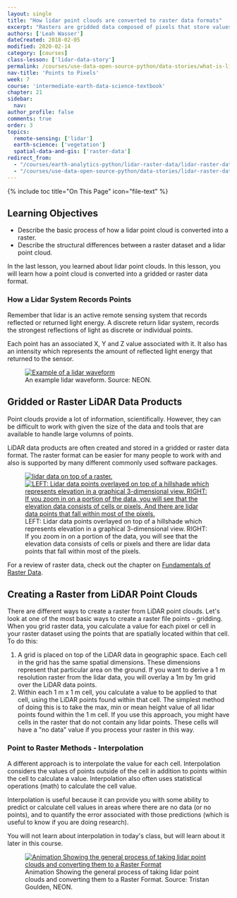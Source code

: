 ```yaml
---
layout: single
title: "How lidar point clouds are converted to raster data formats"
excerpt: "Rasters are gridded data composed of pixels that store values, such as an image or elevation data file. Learn how a lidar data point cloud is converted to a raster format such as a GeoTIFF."
authors: ['Leah Wasser']
dateCreated: 2018-02-05
modified: 2020-02-14
category: [courses]
class-lesson: ['lidar-data-story']
permalink: /courses/use-data-open-source-python/data-stories/what-is-lidar-data/lidar-points-to-pixels-raster/
nav-title: 'Points to Pixels'
week: 7
course: 'intermediate-earth-data-science-textbook'
chapter: 21
sidebar:
  nav:
author_profile: false
comments: true
order: 3
topics:
  remote-sensing: ['lidar']
  earth-science: ['vegetation']
  spatial-data-and-gis: ['raster-data']
redirect_from:
  - "/courses/earth-analytics-python/lidar-raster-data/lidar-raster-data/"
  - "/courses/use-data-open-source-python/data-stories/lidar-raster-data/intro-lidar-raster-data"
---
```


{% include toc title="On This Page" icon="file-text" %}

<div class='notice--success' markdown="1">

## <i class="fa fa-graduation-cap" aria-hidden="true"></i> Learning Objectives

* Describe the basic process of how a lidar point cloud is converted into a raster.
* Describe the structural differences between a raster dataset and a lidar point cloud.

</div>

In the last lesson, you learned about lidar point clouds. In this lesson, you will learn how a point cloud is converted into a gridded or raster data format.


### How a Lidar System Records Points

Remember that lidar is an active remote sensing system that records reflected or returned light energy. A discrete return lidar system, records the strongest reflections of light as discrete or individual points. 

Each point has an associated X, Y and Z value associated with it. It also has an intensity which represents the amount of reflected light energy that returned to the sensor.

<figure>
   <a href="{{ site.url }}/images/earth-analytics/lidar-raster-data/waveform.png" target="_blank">
   <img src="{{ site.url }}/images/earth-analytics/lidar-raster-data/waveform.png" alt="Example of a lidar waveform"></a>
   <figcaption>An example lidar waveform. Source: NEON.
   </figcaption>
</figure>



## Gridded or Raster LiDAR Data Products

Point clouds provide a lot of information, scientifically. However, they can be difficult to work with given the size of the data and tools that are available to handle large volumns of points. 

LiDAR data products are often created and stored in a gridded or raster data format. The raster format can be easier for many people to work with and also is supported by many different commonly used software packages.

<figure class="half">
   <a href="{{ site.url }}/images/earth-analytics/lidar-raster-data/lidar-points-hill.png">
   <img src="{{ site.url }}/images/earth-analytics/lidar-raster-data/lidar-points-hill.png" alt="lidar data on top of a raster."></a>
   <a href="{{ site.url }}/images/earth-analytics/lidar-raster-data/lidar-points-hill-zoomout.png">
   <img src="{{ site.url }}/images/earth-analytics/lidar-raster-data/lidar-points-hill-zoomout.png" alt="LEFT: Lidar data points overlayed on top of a hillshade which represents elevation in a graphical 3-dimensional view. RIGHT: If you zoom in on a portion of the data, you will see
   that the elevation data consists of cells or pixels, And there are lidar data
   points that fall within most of the pixels."></a>
   <figcaption>LEFT: Lidar data points overlayed on top of a hillshade which represents elevation in a graphical 3-dimensional view. RIGHT: If you zoom in on a portion of the data, you will see
   that the elevation data consists of cells or pixels and there are lidar data
   points that fall within most of the pixels.
   </figcaption>
</figure>


For a review of raster data, check out the chapter on <a href="{{ site.url }}/courses/use-data-open-source-python/intro-raster-data-python/fundamentals-raster-data/intro-raster-data/" target="_blank">Fundamentals of Raster Data</a>. 


## Creating a Raster from LiDAR Point Clouds

There are different ways to create a raster from LiDAR point clouds. Let's look at one of the most basic ways to create a raster file points - gridding. When you grid raster data, you calculate a value for each pixel or cell in your raster dataset using the points that are spatially located within that cell. To do this:

1. A grid is placed on top of the LiDAR data in geographic space. Each cell in
the grid has the same spatial dimensions. These dimensions represent that particular area on the ground. If you want to derive a 1 m resolution raster from the lidar data, you will overlay a 1m by 1m grid over the LiDAR data points.
2. Within each 1 m x 1 m cell, you calculate a value to be applied to that cell,
using the LiDAR points found within that cell. The simplest method of doing this is to take the max, min or mean height value of all lidar points found within the 1 m cell. If you use this approach, you might have cells in the raster that do not contain any lidar points. These cells will have a "no data" value if you process your raster in this way.

### Point to Raster Methods - Interpolation

A different approach is to interpolate the value for each cell. Interpolation considers the values of points outside of the cell in addition to points within the cell to calculate a value. Interpolation also often uses statistical operations (math) to calculate the cell value. 

Interpolation is useful because it can provide you with some ability to predict or calculate cell values in areas where there are no data (or no points), and to quantify the error associated with those predictions (which is useful to know if you are doing research).

You will not learn about interpolation in today's class, but will learn about it later in this course. 


<figure>
  <a href="{{ site.url }}/images/earth-analytics/lidar-raster-data/gridding.gif">
  <img src="{{ site.url }}/images/earth-analytics/lidar-raster-data/gridding.gif" alt="Animation Showing the general process of taking lidar point clouds and converting them to a Raster Format"></a>
  <figcaption>
  Animation Showing the general process of taking lidar point clouds and
  converting them to a Raster Format. Source: Tristan Goulden, NEON.
  </figcaption>
</figure>



